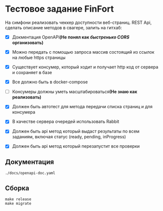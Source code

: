 # Тестовое задание FinFort

На симфони реализовать чеккер доступности веб-страниц.  REST Api, сделать описание методов в свагере, залить на гитхаб:

- [x] Докментация OpenAPi<strong>(Не понял как <em>быстренько CORS</em> организовать)</strong>
- [x] Можно передать с помощью запроса массив состоящий из ссылок на любые https страницы
- [x] Существует консумер, который ходит и получает http код от сервера и сохраняет в базе 
- [x] Все должно быть в docker-compose 
- [ ] Консумеры должны уметь масштабироваться<strong>(Не знаю как реализовать)</strong>
- [x] Должен быть автотест для метода передачи списка страниц и для консумера
- [x] В качестве сервера очередей использовать Rabbit
- [x] Должен быть api метод который выдаст результаты по всем заданиям, включая статус (ready, pending, inProgress)
- [x] Должен быть api метод который перезапустит все проверки 


## Документация
```text
./docs/openapi-doc.yaml
```

## Сборка
```text
make release
make migrate
```